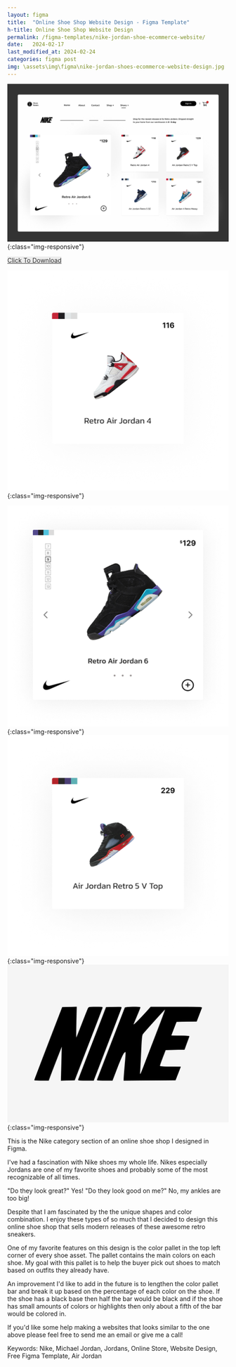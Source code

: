 ```yaml
---
layout: figma
title:  "Online Shoe Shop Website Design - Figma Template"
h-title: Online Shoe Shop Website Design
permalink: /figma-templates/nike-jordan-shoe-ecommerce-website/
date:   2024-02-17
last_modified_at: 2024-02-24
categories: figma post
img: \assets\img\figma\nike-jordan-shoes-ecommerce-website-design.jpg
---
```


![Online Shoe Shop Website Design For Retro Nike Jordans](\assets\img\figma\nike-jordan-shoes-ecommerce-website-design.jpg){:class="img-responsive"}


<a href="https://payhip.com/b/L0zAK" style="color:#333!important;background:#ECECEC!important;border:0!important;" class="payhip-buy-button" data-product="L0zAK">Click To Download</a>

![](\assets\img\figma\air-jordan\retro-air-jordan-4.png){:class="img-responsive"}

![](\assets\img\figma\air-jordan\retro-air-jordan-6.jpg){:class="img-responsive"}
![](\assets\img\figma\air-jordan\air-jordan-retro-5-v-top.png){:class="img-responsive"}
![](\assets\img\figma\air-jordan\nike-logo.jpg){:class="img-responsive"}

This is the Nike category section of an online shoe shop I designed in Figma.

I've had a fascination with Nike shoes my whole life. Nikes especially Jordans are one of my favorite shoes and probably some of the most recognizable of all times.

"Do they look great?" Yes! "Do they look good on me?" No, my ankles are too big!

Despite that I am fascinated by the the unique shapes and color combination. I enjoy these types of so much that I decided to design this online shoe shop that sells modern releases of these awesome retro sneakers.

One of my favorite features on this design is the color pallet in the top left corner of every shoe asset.  The pallet contains the main colors on each shoe. My goal with this pallet is to help the buyer pick out shoes to match based on outfits they already have. 

An improvement I'd like to add in the future is to lengthen the color pallet bar and break it up based on the percentage of each color on the shoe. If the shoe has a black base then half the bar would be black and if the shoe has small amounts of colors or highlights then only about a fifth of the bar would be colored in.

If you'd like some help making a websites that looks similar to the one above please feel free to send me an email or give me a call!

Keywords: Nike, Michael Jordan, Jordans, Online Store, Website Design, Free Figma Template, Air Jordan


